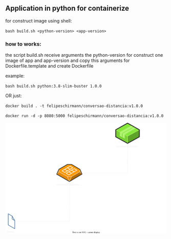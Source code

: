## Application in python for containerize
for construct image using shell: 

``bash build.sh <python-version> <app-version>``

### how to works: 
the script build.sh receive arguments the python-version for construct one image of app and app-version and copy this arguments for Dockerfile.template and create Dockerfile 

example:

``bash build.sh python:3.8-slim-buster 1.0.0``

OR just: 

``docker build . -t felipeschirmann/conversao-distancia:v1.0.0``

``docker run -d -p 8080:5000 felipeschirmann/conversao-distancia:v1.0.0``

![doc](https://raw.githubusercontent.com/felipeschirmann/conversao-distancia/main/imgs/conversao-doc.drawio.svg)
